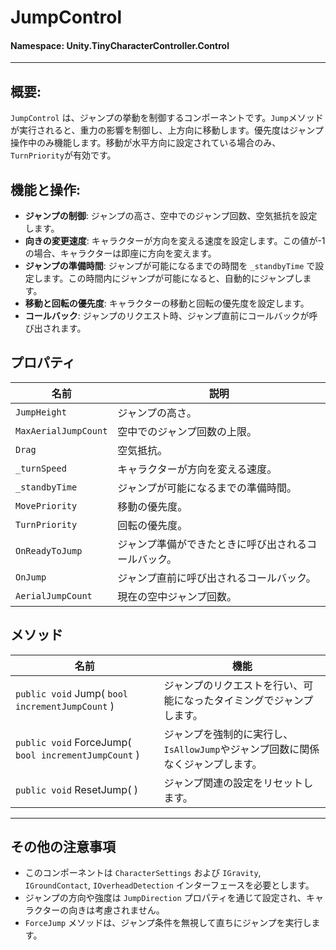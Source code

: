 ﻿# JumpControl

#### **Namespace**: Unity.TinyCharacterController.Control
---

## 概要:
`JumpControl` は、ジャンプの挙動を制御するコンポーネントです。`Jump`メソッドが実行されると、重力の影響を制御し、上方向に移動します。優先度はジャンプ操作中のみ機能します。移動が水平方向に設定されている場合のみ、`TurnPriority`が有効です。

## 機能と操作:
- **ジャンプの制御**: ジャンプの高さ、空中でのジャンプ回数、空気抵抗を設定します。
- **向きの変更速度**: キャラクターが方向を変える速度を設定します。この値が-1の場合、キャラクターは即座に方向を変えます。
- **ジャンプの準備時間**: ジャンプが可能になるまでの時間を `_standbyTime` で設定します。この時間内にジャンプが可能になると、自動的にジャンプします。
- **移動と回転の優先度**: キャラクターの移動と回転の優先度を設定します。
- **コールバック**: ジャンプのリクエスト時、ジャンプ直前にコールバックが呼び出されます。

## プロパティ
| 名前 | 説明 |
|------------------|------|
| `JumpHeight` | ジャンプの高さ。 |
| `MaxAerialJumpCount` | 空中でのジャンプ回数の上限。 |
| `Drag` | 空気抵抗。 |
| `_turnSpeed` | キャラクターが方向を変える速度。 |
| `_standbyTime` | ジャンプが可能になるまでの準備時間。 |
| `MovePriority` | 移動の優先度。 |
| `TurnPriority` | 回転の優先度。 |
| `OnReadyToJump` | ジャンプ準備ができたときに呼び出されるコールバック。 |
| `OnJump` | ジャンプ直前に呼び出されるコールバック。 |
| `AerialJumpCount` | 現在の空中ジャンプ回数。 |

## メソッド
| 名前 | 機能 |
|------------------|------|
|  ``public void`` Jump( ``bool incrementJumpCount`` )  | ジャンプのリクエストを行い、可能になったタイミングでジャンプします。 |
|  ``public void`` ForceJump( ``bool incrementJumpCount`` )  | ジャンプを強制的に実行し、`IsAllowJump`やジャンプ回数に関係なくジャンプします。 |
|  ``public void`` ResetJump( )  | ジャンプ関連の設定をリセットします。 |

---
## その他の注意事項
- このコンポーネントは `CharacterSettings` および `IGravity`, `IGroundContact`, `IOverheadDetection` インターフェースを必要とします。
- ジャンプの方向や強度は `JumpDirection` プロパティを通じて設定され、キャラクターの向きは考慮されません。
- `ForceJump` メソッドは、ジャンプ条件を無視して直ちにジャンプを実行します。

